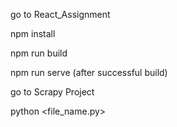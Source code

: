 
go to React_Assignment

npm install

npm run build

npm run serve (after successful build)

go to Scrapy Project

python <file_name.py>
